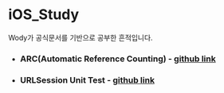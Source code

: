 # iOS_Study

Wody가 공식문서를 기반으로 공부한 흔적입니다.

- ### ARC(Automatic Reference Counting) - [github link](https://github.com/Wody95/iOS_Study/tree/main/ARC) 
- ### URLSession Unit Test - [github link](https://github.com/Wody95/iOS_Study/tree/main/URLSession/URLSession_Unit_Test)
